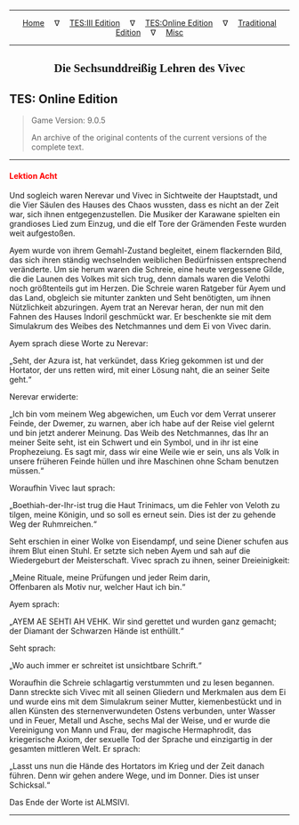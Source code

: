 
---

<!-- Jekyll Page Links -->

<center>
<a href="../../../../index.html">Home</a>
&emsp;&nabla;&emsp;
<a href="../../../index-tes3.html">TES:III Edition</a>
&emsp;&nabla;&emsp;
<a href="../../../index-teso.html">TES:Online Edition</a>
&emsp;&nabla;&emsp;
<a href="../../../index-traditional.html">Traditional Edition</a>
&emsp;&nabla;&emsp;
<a href="../../../index-misc.html">Misc</a>
</center>

<!-- Markdown Body Below: -->

---

<center>
<h2><span style="font-family:Georgia">Die Sechsunddreißig Lehren des Vivec</span></h2>
</center>

## TES: Online Edition

> Game Version: 9.0.5
>
> An archive of the original contents of the current versions of the complete text.

---

#### <span style="color:red">Lektion Acht</span>

Und sogleich waren Nerevar und Vivec in Sichtweite der Hauptstadt, und die Vier Säulen des Hauses des Chaos wussten, dass es nicht an der Zeit war, sich ihnen entgegenzustellen. Die Musiker der Karawane spielten ein grandioses Lied zum Einzug, und die elf Tore der Grämenden Feste wurden weit aufgestoßen.

Ayem wurde von ihrem Gemahl-Zustand begleitet, einem flackernden Bild, das sich ihren ständig wechselnden weiblichen Bedürfnissen entsprechend veränderte. Um sie herum waren die Schreie, eine heute vergessene Gilde, die die Launen des Volkes mit sich trug, denn damals waren die Velothi noch größtenteils gut im Herzen. Die Schreie waren Ratgeber für Ayem und das Land, obgleich sie mitunter zankten und Seht benötigten, um ihnen Nützlichkeit abzuringen. Ayem trat an Nerevar heran, der nun mit den Fahnen des Hauses Indoril geschmückt war. Er beschenkte sie mit dem Simulakrum des Weibes des Netchmannes und dem Ei von Vivec darin.

Ayem sprach diese Worte zu Nerevar:

„Seht, der Azura ist, hat verkündet, dass Krieg gekommen ist und der Hortator, der uns retten wird, mit einer Lösung naht, die an seiner Seite geht.“

Nerevar erwiderte:

„Ich bin vom meinem Weg abgewichen, um Euch vor dem Verrat unserer Feinde, der Dwemer, zu warnen, aber ich habe auf der Reise viel gelernt und bin jetzt anderer Meinung. Das Weib des Netchmannes, das Ihr an meiner Seite seht, ist ein Schwert und ein Symbol, und in ihr ist eine Prophezeiung. Es sagt mir, dass wir eine Weile wie er sein, uns als Volk in unsere früheren Feinde hüllen und ihre Maschinen ohne Scham benutzen müssen.“

Woraufhin Vivec laut sprach:

„Boethiah-der-Ihr-ist trug die Haut Trinimacs, um die Fehler von Veloth zu tilgen, meine Königin, und so soll es erneut sein. Dies ist der zu gehende Weg der Ruhmreichen.“

Seht erschien in einer Wolke von Eisendampf, und seine Diener schufen aus ihrem Blut einen Stuhl. Er setzte sich neben Ayem und sah auf die Wiedergeburt der Meisterschaft. Vivec sprach zu ihnen, seiner Dreieinigkeit:

„Meine Rituale, meine Prüfungen und jeder Reim darin,\
Offenbaren als Motiv nur, welcher Haut ich bin.“

Ayem sprach:

„AYEM AE SEHTI AH VEHK. Wir sind gerettet und wurden ganz gemacht; der Diamant der Schwarzen Hände ist enthüllt.“

Seht sprach:

„Wo auch immer er schreitet ist unsichtbare Schrift.“

Woraufhin die Schreie schlagartig verstummten und zu lesen begannen. Dann streckte sich Vivec mit all seinen Gliedern und Merkmalen aus dem Ei und wurde eins mit dem Simulakrum seiner Mutter, kiemenbestückt und in allen Künsten des sternenverwundeten Ostens verbunden, unter Wasser und in Feuer, Metall und Asche, sechs Mal der Weise, und er wurde die Vereinigung von Mann und Frau, der magische Hermaphrodit, das kriegerische Axiom, der sexuelle Tod der Sprache und einzigartig in der gesamten mittleren Welt. Er sprach:

„Lasst uns nun die Hände des Hortators im Krieg und der Zeit danach führen. Denn wir gehen andere Wege, und im Donner. Dies ist unser Schicksal.“

Das Ende der Worte ist ALMSIVI.

---
